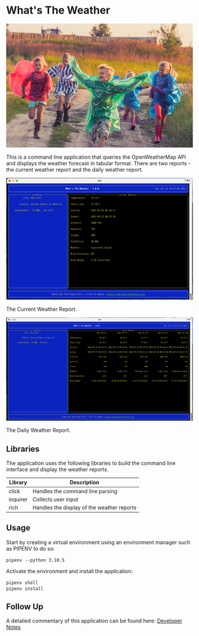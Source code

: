 # What's The Weather

![Splash](splash.jpg)

This is a command line application that queries the OpenWeatherMap API and displays the weather forecast in tabular 
format.  There are two reports - the current weather report and the daily weather report.

![Current Weather](current-weather.png)

The Current Weather Report.

![Daily Weather](daily-weather.png)

The Daily Weather Report.

## Libraries

The application uses the following libraries to build the command line interface and display the weather reports.

| Library  | Description                                |
|----------|--------------------------------------------|
| click    | Handles the command line parsing           |
| inquirer | Collects user input                        |
| rich     | Handles the display of the weather reports |

## Usage

Start by creating a virtual environment using an environment manager such as PIPENV to do so:

```
pipenv --python 3.10.5
```

Activate the environment and install the application:

```
pipenv shell
pipenv install 
```

## Follow Up

A detailed commentary of this application can be found here: [Developer Notes](https://www.developernotes.org)
